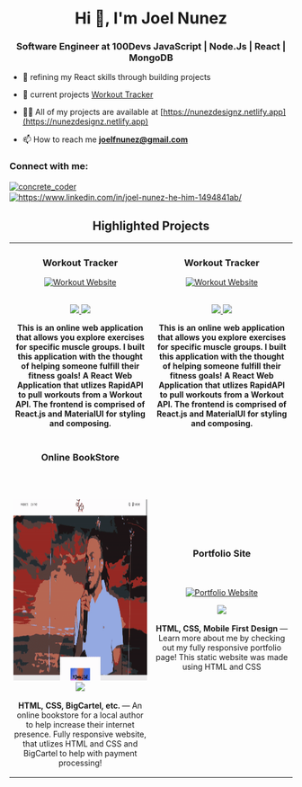 <h1 align="center">Hi 👋, I'm Joel Nunez</h1>
<h3 align="center">Software Engineer at 100Devs  JavaScript | Node.Js | React | MongoDB </h3>

- 🔭 refining my React skills through building projects

- 🔭 current projects [Workout Tracker]('https://github.com/DeCodeTheMatrix03/Find-Your-Routine')

- 👨‍💻 All of my projects are available at [https://nunezdesignz.netlify.app](https://nunezdesignz.netlify.app)

- 📫 How to reach me **joelfnunez@gmail.com**

<h3 align="left">Connect with me:</h3>
<p align="left">
<a href="https://twitter.com/concrete_coder" target="blank"><img align="center" src="https://raw.githubusercontent.com/rahuldkjain/github-profile-readme-generator/master/src/images/icons/Social/twitter.svg" alt="concrete_coder" height="30" width="40" /></a>
<a href="https://linkedin.com/in/https://www.linkedin.com/in/joel-nunez-he-him-1494841ab/" target="blank"><img align="center" src="https://raw.githubusercontent.com/rahuldkjain/github-profile-readme-generator/master/src/images/icons/Social/linked-in-alt.svg" alt="https://www.linkedin.com/in/joel-nunez-he-him-1494841ab/" height="30" width="40" /></a>
</p>

<!--Project Section -->

<h2 align="center">Highlighted Projects </h2>
<div align="center">
<table>
     <tr>
<td width="50%">
<h3 align="center" color="white">Workout Tracker</h2>
<div align="center">  
<a href= 'https://github.com/DeCodeTheMatrix03/Find-Your-Routine'>
<img src="https://github.com/DeCodeTheMatrix03/Workout-Explorer/blob/main/ezgif.com-gif-maker%20(3).gif" alt="Workout Website" height="322px" width="100%" />
</a>
<br>
<br>
<p>
<a href="https://github.com/DeCodeTheMatrix03/Find-Your-Routine" target="_blank">
<img src="https://img.shields.io/badge/Code-lightgrey?style=for-the-badge&logo=github"/>
</a>
<a href="https://workout-explorer.netlify.app/" target="_blank">
<img src="https://img.shields.io/badge/-website-green?style=for-the-badge&color=005da8"/>
</a>
<p><strong>
This is an online web application that allows you explore exercises for specific muscle groups. I built this application with the thought of helping someone fulfill their fitness goals! A React Web Application that utlizes RapidAPI to pull workouts from a Workout API. The frontend is comprised of React.js and MaterialUI for styling and composing.
</p>
   


<td width="50%">
<h3 align="center" color="white">Workout Tracker</h2>
<div align="center">  
<a href= 'https://github.com/DeCodeTheMatrix03/Find-Your-Routine'>
<img src="https://github.com/DeCodeTheMatrix03/Workout-Explorer/blob/main/ezgif.com-gif-maker%20(3).gif" alt="Workout Website" height="322px" width="100%" />
</a>
<br>
<br>
<p>
<a href="https://github.com/DeCodeTheMatrix03/Find-Your-Routine" target="_blank">
<img src="https://img.shields.io/badge/Code-lightgrey?style=for-the-badge&logo=github"/>
</a>
<a href="https://workout-explorer.netlify.app/" target="_blank">
<img src="https://img.shields.io/badge/-website-green?style=for-the-badge&color=005da8"/>
</a>
<p><strong>
This is an online web application that allows you explore exercises for specific muscle groups. I built this application with the thought of helping someone fulfill their fitness goals! A React Web Application that utlizes RapidAPI to pull workouts from a Workout API. The frontend is comprised of React.js and MaterialUI for styling and composing.
</p>


<tr>
<a href='https://lovefound.bigcartel.com'>
</a>
<td width="50%">
<h3 align="center" color="white">Online BookStore</h2>
<div align="center" >  
<br>
<br>
<a href='https://lovefound.bigcartel.com' target="_blank">
<p>
<img src="https://github.com/DeCodeTheMatrix03/DeCodeTheMatrix03/blob/main/ezgif.com-gif-maker.gif" alt="Bookstore Website" height="322px" width="100%" />
</a>
<a href="https://lovefound.bigcartel.com" target="_blank">
<img src="https://img.shields.io/badge/-website-green?style=for-the-badge&color=005da8"/>
</a>
</p>
<p><strong>HTML, CSS, BigCartel, etc.</strong> — An online bookstore for a local author to help increase their internet presence. Fully responsive website, that utlizes HTML and CSS and BigCartel to help with payment processing!</p>
 
</div>
</td>
<td width="50%">
<h3 align="center" color="white">Portfolio Site</h2>
<div align="center" >  
<br>
<br>
 <a href='https://nunezdesignz.netlify.app' target = "_blank">

<img src="https://github.com/DeCodeTheMatrix03/DeCodeTheMatrix03/blob/main/ezgif.com-gif-maker-2.gif" alt="Portfolio Website" height="322px" width="100%" />
</a>
<p>
<a href='https://nunezdesignz.netlify.app' target="_blank">
<img src="https://img.shields.io/badge/-website-green?style=for-the-badge&color=005da8"/>
</a>
</p>
<p><strong>HTML, CSS, Mobile First Design</strong> — Learn more about me by checking out my fully responsive portfolio page! This static website was made using HTML and CSS </p>
</div>
   <!--
<tr>
<td width="50%">
<h3 align="center" color="white">T&K Nigerian Restaurant</h2>
<div align="center">  
<a href='https://tandkpdx.com/'>
<img src="https://github.com/ssaryonjr/ssaryonjr/blob/main/ezgif.com-gif-maker%20(5).gif?raw=true" alt="Restaurant Website" height="322px" width="100%" />
</a>
<br>
<br>
<p>
<a href="https://github.com/ssaryonjr/T-K-Restaurant-" target="_blank">
<img src="https://img.shields.io/badge/Code-lightgrey?style=for-the-badge&logo=github"/>
</a>  
<a href="https://tandkpdx.com/" target="_blank">
<img src="https://img.shields.io/badge/-website-green?style=for-the-badge&color=005da8"/>
</a>
</p>
<p><strong>JavaScript, jQuery, Bootstrap, CSS3, HTML5</strong> — Designed and deployed a fully responsive desktop and mobile web interface for customers of T&K Restaurant to browse their menu and connect to Door Dash and place orders for delivery or pick up.</p>
</div>
</td>
<td width="50%">
<h3 align="center" color="white">Coding Resources API
</h2>
<div align="center" >  
<a href='https://narutobattlescreen-js.netlify.app/'>
<img src="https://github.com/bytesbybianca/readme-assets/raw/main/profile-images/coding-resources-api.gif?raw=true" alt="Naruto Game" height="322px" width="100%" />
</a>
<br>
<br>
<p>
<a href="https://github.com/the-api-administration/coding-resources-api" target="_blank">
<img src="https://img.shields.io/badge/Code-lightgrey?style=for-the-badge&logo=github"/>
</a>  
<a href="https://coding-resources-api.up.railway.app/" target="_blank">
<img src="https://img.shields.io/badge/-website-green?style=for-the-badge&color=005da8"/>
</a>
</p>
<p><strong>JavaScript, EJS, Node, Express, MongoDB,</strong> — This API serves educational content for a wide variety of computer science topics, languages and technologies relevant to web development.</p>
</div>
</table>

</div>
-->
